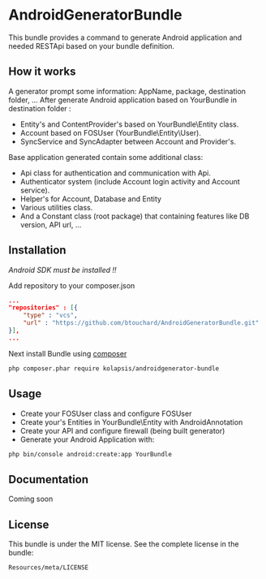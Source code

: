 AndroidGeneratorBundle
======================

This bundle provides a command to generate Android application and needed RESTApi based on your bundle definition.

How it works
------------

A generator prompt some information: AppName, package, destination folder, ...
After generate Android application based on YourBundle in destination folder :

- Entity's and ContentProvider's based on YourBundle\Entity class.
- Account based on FOSUser (YourBundle\Entity\User).
- SyncService and SyncAdapter between Account and Provider's.

Base application generated contain some additional class:

- Api class for authentication and communication with Api.
- Authenticator system (include Account login activity and Account service).
- Helper's for Account, Database and Entity
- Various utilities class.
- And a Constant class (root package) that containing features like DB version, API url, ...

Installation
------------

_Android SDK must be installed !!_

Add repository to your composer.json

``` JSON 
...
"repositories" : [{
    "type" : "vcs",
    "url" : "https://github.com/btouchard/AndroidGeneratorBundle.git"
}],
...
```

Next install Bundle using [composer](https://getcomposer.org/doc/00-intro.md) 
``` BASH
php composer.phar require kolapsis/androidgenerator-bundle
```

Usage
-----

- Create your FOSUser class and configure FOSUser
- Create your's Entities in YourBundle\Entity with AndroidAnnotation
- Create your API and configure firewall (being built generator)
- Generate your Android Application with:

``` BASH
php bin/console android:create:app YourBundle
```

Documentation
-------------

Coming soon
<!--[Read the documentation](http://androidgeneratorbundle.kolapsis.com)-->

License
-------

This bundle is under the MIT license. See the complete license in the bundle:

    Resources/meta/LICENSE